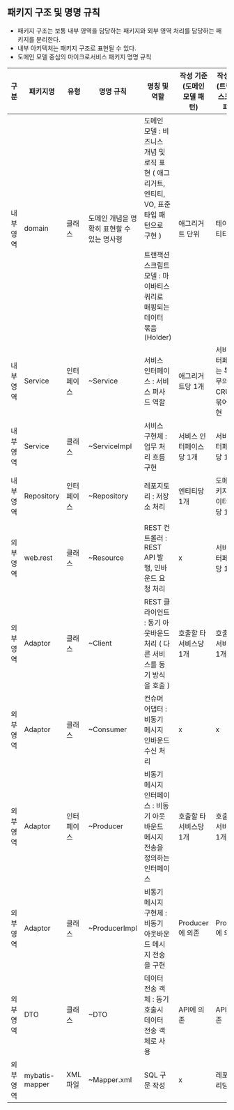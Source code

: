 ## 패키지 구조 및 명명 규칙

* 패키지 구조는 보통 내부 영역을 담당하는 패키지와 외부 영역 처리를 담당하는 패키지를 분리한다.
* 내부 아키텍처는 패키지 구조로 표현될 수 있다.
* 도메인 모델 중심의 마이크로서비스 패키지 명명 규칙

| 구분      | 패키지명       | 유형       | 명명 규칙                                  | 명칭 및 역할                                                 | 작성 기준 (도메인 모델 패턴) | 작성 기준 (트랜잭선 스크립트 패턴)                 |
| --------- | -------------- | ---------- | ------------------------------------------ | ------------------------------------------------------------ | ---------------------------- | -------------------------------------------------- |
| 내부 영역 | domain         | 클래스     | 도메인 개념을 명확히 표현할 수 있는 명사형 | 도메인 모델 : 비즈니스 개념 및 로직 표현 ( 애그리거트, 엔티티, VO, 표준 타입 패턴으로 구현 )<br /><br />트랜잭션 스크립트 모델 : 마이바티스 쿼리로 매핑되는 데이터 묶음 (Holder) | 애그리거트 단위              | 테이블 엔티티 단위                                 |
| 내부 영역 | Service        | 인터페이스 | ~Service                                   | 서비스 인터페이스 : 서비스 퍼사드 역할                       | 애그리거트당 1개             | 서비스 인터페이스는 특정 업무의 CRUD를 묶어서 표현 |
| 내부 영역 | Service        | 클래스     | ~ServiceImpl                               | 서비스 구현체 : 업무 처리 흐름 구현                          | 서비스 인터페이스당 1개      | 서비스 인터페이스당 1개                            |
| 내부 영역 | Repository     | 인터페이스 | ~Repository                                | 레포지토리 : 저장소 처리                                     | 엔티티당 1개                 | 도메인 패키지의 데이터 묶음당 1개                  |
|           |                |            |                                            |                                                              |                              |                                                    |
| 외부 영역 | web.rest       | 클래스     | ~Resource                                  | REST 컨트롤러 : REST API 발행, 인바운드 요청 처리            | x                            | 서비스 인터페이스 당 1개                           |
| 외부 영역 | Adaptor        | 클래스     | ~Client                                    | REST 클라이언트 : 동기 아웃바운드 처리 ( 다른 서비스를 동기 방식을 호출 ) | 호출할 타 서비스당 1개       | 호출할 타 서비스당 1개                             |
| 외부 영역 | Adaptor        | 클래스     | ~Consumer                                  | 컨슈머 어댑터 : 비동기 메시지 인바운드 수신 처리             | x                            | x                                                  |
| 외부 영역 | Adaptor        | 인터페이스 | ~Producer                                  | 비동기 메시지 인터페이스 : 비동기 아웃바운드 메시지 전송을 정의하는 인터페이스 | 호출할 타 서비스당 1개       | 호출할 타 서비스당 1개                             |
| 외부 영역 | Adaptor        | 클래스     | ~ProducerImpl                              | 비동기 메시지 구현체 : 비동기 아웃바운드 메시지 전송을 구현  | Producer에 의존              | Producer에 의존                                    |
| 외부 영역 | DTO            | 클래스     | ~DTO                                       | 데이터 전송 객체 : 동기 호출시 데이터 전송 객체로 사용       | API에 의존                   | API에 의존                                         |
| 외부 영역 | mybatis-mapper | XML  파일  | ~Mapper.xml                                | SQL 구문 작성                                                | x                            | 레포지토리당 1개                                   |

